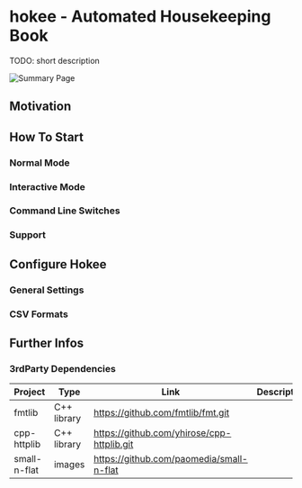 # hokee - Automated Housekeeping Book

TODO: short description

![Summary Page](https://repository-images.githubusercontent.com/270410626/7366c480-cb92-11ea-98b1-908f059a0013)

## Motivation

## How To Start

### Normal Mode

### Interactive Mode

### Command Line Switches

### Support

## Configure Hokee

### General Settings

### CSV Formats

## Further Infos

### 3rdParty Dependencies 

Project | Type |Link | Description
--- | --- | --- | ---
fmtlib | C++ library | https://github.com/fmtlib/fmt.git | 
cpp-httplib | C++ library | https://github.com/yhirose/cpp-httplib.git |
small-n-flat | images | https://github.com/paomedia/small-n-flat | 